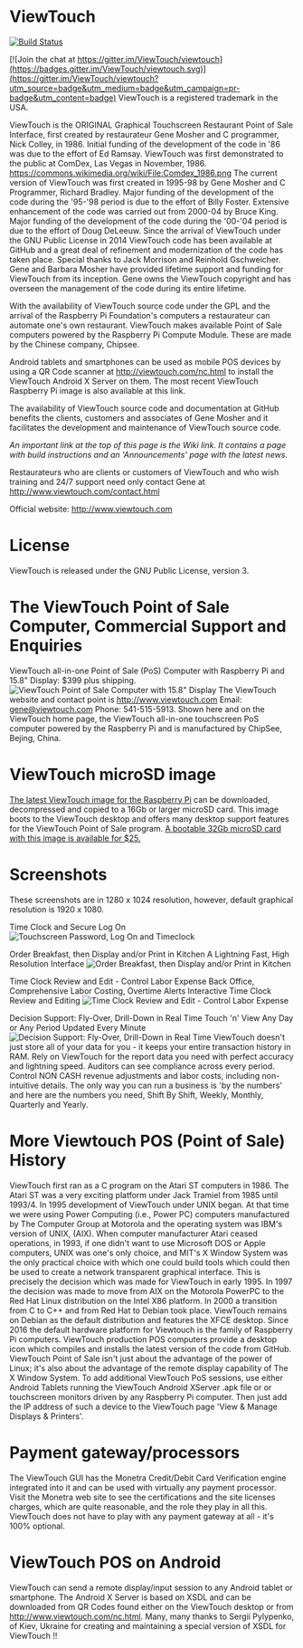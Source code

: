 ViewTouch
=========

[![Build Status](https://img.shields.io/travis/ViewTouch/viewtouch/master.svg?label=Travis)](https://travis-ci.org/ViewTouch/viewtouch/builds)

[![Join the chat at https://gitter.im/ViewTouch/viewtouch](https://badges.gitter.im/ViewTouch/viewtouch.svg)](https://gitter.im/ViewTouch/viewtouch?utm_source=badge&utm_medium=badge&utm_campaign=pr-badge&utm_content=badge)
ViewTouch is a registered trademark in the USA.

ViewTouch is the ORIGINAL Graphical Touchscreen Restaurant Point of Sale Interface, first created by restaurateur Gene Mosher and C programmer, Nick Colley, in 1986.  Initial funding of the development of the code in '86 was due to the effort of Ed Ramsay.  ViewTouch was first demonstrated to the public at ComDex, Las Vegas in November, 1986. https://commons.wikimedia.org/wiki/File:Comdex_1986.png  The current version of ViewTouch was first created in 1995-98 by Gene Mosher and C Programmer, Richard Bradley.  Major funding of the development of the code during the '95-'98 period is due to the effort of Billy Foster.  Extensive enhancement of the code was carried out from 2000-04 by Bruce King. Major funding of the development of the code during the '00-'04 period is due to the effort of Doug DeLeeuw.  Since the arrival of ViewTouch under the GNU Public License in 2014 ViewTouch code has been available at GitHub and a great deal of refinement and modernization of the code has taken place.  Special thanks to Jack Morrison and Reinhold Gschweicher.  Gene and Barbara Mosher have provided lifetime support and funding for ViewTouch from its inception. Gene owns the ViewTouch copyright and has overseen the management of the code during its entire lifetime.

With the availability of ViewTouch source code under the GPL and the arrival of the Raspberry Pi Foundation's computers a restaurateur can automate one's own restaurant.  ViewTouch makes available Point of Sale computers powered by the Raspberry Pi Compute Module.  These are made by the Chinese company, Chipsee.

Android tablets and smartphones can be used as mobile POS devices by using a QR Code scanner at http://viewtouch.com/nc.html to install the ViewTouch Android X Server on them. The most recent ViewTouch Raspberry Pi image is also available at this link.

The availability of ViewTouch source code and documentation at GitHub benefits the clients, customers and associates of Gene Mosher and it facilitates the development and maintenance of ViewTouch source code.

_An important link at the top of this page is the Wiki link. It contains a page with build instructions and an 'Announcements' page with the latest news._

Restaurateurs who are clients or customers of ViewTouch and who wish training and 24/7 support need only contact Gene at http://www.viewtouch.com/contact.html

Official website: http://www.viewtouch.com

License
=========
ViewTouch is released under the GNU Public License, version 3.

The ViewTouch Point of Sale Computer, Commercial Support and Enquiries
=========
ViewTouch all-in-one Point of Sale (PoS) Computer with Raspberry Pi and 15.8" Display: $399 plus shipping.
![ViewTouch Point of Sale Computer with 15.8" Display](http://www.viewtouch.com/poscomputer.avif)
The ViewTouch website and contact point is http://www.viewtouch.com  Email: gene@viewtouch.com  Phone: 541-515-5913.
Shown here and on the ViewTouch home page, the ViewTouch all-in-one touchscreen PoS computer powered by the Raspberry Pi and is manufactured by ChipSee, Bejing, China.

ViewTouch microSD image
=========
<a href="http://www.viewtouch.com/nc.html">The latest ViewTouch image for the Raspberry Pi</a> can be downloaded, decompressed and copied to a 16Gb or larger microSD card.  This image boots to the ViewTouch desktop and offers many desktop support features for the ViewTouch Point of Sale program.   <a href="mailto:sales@viewtouch.com">A bootable 32Gb microSD card with this image is available for $25.</a>

Screenshots
=========
These screenshots are in 1280 x 1024 resolution, however, default graphical resolution is 1920 x 1080.

Time Clock and Secure Log On
![Touchscreen Password, Log On and Timeclock](http://www.viewtouch.com/vtscrn1.png)

Order Breakfast, then Display and/or Print in Kitchen
A Lightning Fast, High Resolution Interface
![Order Breakfast, then Display and/or Print in Kitchen](http://www.viewtouch.com/vtscrn6.png)

Time Clock Review and Edit - Control Labor Expense 
Back Office, Comprehensive Labor Costing, Overtime Alerts
Interactive Time Clock Review and Editing
![Time Clock Review and Edit - Control Labor Expense ](http://www.viewtouch.com/vtscrn3.png)

Decision Support: Fly-Over, Drill-Down in Real Time
Touch 'n' View Any Day or Any Period Updated Every Minute
![Decision Support: Fly-Over, Drill-Down in Real Time](http://www.viewtouch.com/vtscrn5.png)
ViewTouch doesn't just store all of your data for you - it keeps your entire transaction history in RAM. Rely on ViewTouch for the report data you need with perfect accuracy and lightning speed. Auditors can see compliance across every period. Control NON CASH revenue adjustments and labor costs, including non-intuitive details. The only way you can run a business is 'by the numbers' and here are the numbers you need, Shift By Shift, Weekly, Monthly, Quarterly and Yearly.

More Viewtouch POS (Point of Sale) History
=========
ViewTouch first ran as a C program on the Atari ST computers in 1986. The Atari ST was a very exciting platform under Jack Tramiel from 1985 until 1993/4. In 1995 development of ViewTouch under UNIX began. At that time we were using Power Computing (i.e., Power PC) computers manufactured by The Computer Group at Motorola and the operating system was IBM's version of UNIX, (AIX).
When computer manufacturer Atari ceased operations, in 1993, if one didn't want to use Microsoft DOS or Apple computers, UNIX was one's only choice, and MIT's X Window System was the only practical choice with which one could build tools which could then be used to create a network transparent graphical interface.  This is precisely the decision which was made for ViewTouch in early 1995.
In 1997 the decision was made to move from AIX on the Motorola PowerPC to the Red Hat Linux distribution on the Intel X86 platform. In 2000 a transition from C to C++ and from Red Hat to Debian took place.  ViewTouch remains on Debian as the default distribution and features the XFCE desktop.
Since 2016 the default hardware platform for Viewtouch is the family of Raspberry Pi computers. ViewTouch production POS computers provide a desktop icon which compiles and installs the latest version of the code from GitHub.
ViewTouch Point of Sale isn't just about the advantage of the power of Linux; it's also about the advantage of the remote display capability of The X Window System. To add additional ViewTouch PoS sessions, use either Android Tablets running the ViewTouch Android XServer .apk file or or touchscreen monitors driven by any Raspberry Pi computer.  Then just add the IP address of such a device to the ViewTouch page 'View & Manage Displays & Printers'.

Payment gateway/processors
=========
The ViewTouch GUI has the Monetra Credit/Debit Card Verification engine integrated into it and can be used with virtually any payment processor. Visit the Monetra web site to see the certifications and the site licenses charges, which are quite reasonable, and the role they play in all this. ViewTouch does not have to play with any payment gateway at all - it's 100% optional.

ViewTouch POS on Android
=========
ViewTouch can send a remote display/input session to any Android tablet or smartphone. The Android X Server is based on XSDL and can be downloaded from QR Codes found either on the ViewTouch desktop or from http://www.viewtouch.com/nc.html.  Many, many thanks to Sergii Pylypenko, of Kiev, Ukraine for creating and maintaining a special version of XSDL for ViewTouch !!
